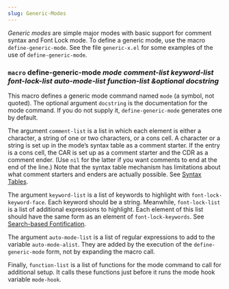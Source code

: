 ```yaml
---
slug: Generic-Modes
---
```


*Generic modes* are simple major modes with basic support for comment syntax and Font Lock mode. To define a generic mode, use the macro `define-generic-mode`. See the file `generic-x.el` for some examples of the use of `define-generic-mode`.

### <span className="tag macro">`macro`</span> **define-generic-mode** *mode comment-list keyword-list font-lock-list auto-mode-list function-list \&optional docstring*

This macro defines a generic mode command named `mode` (a symbol, not quoted). The optional argument `docstring` is the documentation for the mode command. If you do not supply it, `define-generic-mode` generates one by default.

The argument `comment-list` is a list in which each element is either a character, a string of one or two characters, or a cons cell. A character or a string is set up in the mode’s syntax table as a comment starter. If the entry is a cons cell, the CAR is set up as a comment starter and the CDR as a comment ender. (Use `nil` for the latter if you want comments to end at the end of the line.) Note that the syntax table mechanism has limitations about what comment starters and enders are actually possible. See [Syntax Tables](Syntax-Tables).

The argument `keyword-list` is a list of keywords to highlight with `font-lock-keyword-face`. Each keyword should be a string. Meanwhile, `font-lock-list` is a list of additional expressions to highlight. Each element of this list should have the same form as an element of `font-lock-keywords`. See [Search-based Fontification](Search_002dbased-Fontification).

The argument `auto-mode-list` is a list of regular expressions to add to the variable `auto-mode-alist`. They are added by the execution of the `define-generic-mode` form, not by expanding the macro call.

Finally, `function-list` is a list of functions for the mode command to call for additional setup. It calls these functions just before it runs the mode hook variable `mode-hook`.
